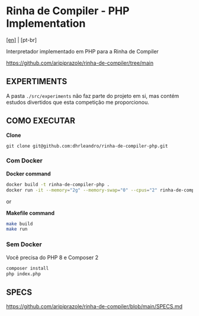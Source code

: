 # Rinha de Compiler - PHP Implementation

[[en]](../README.MD) | [pt-br]

Interpretador implementado em PHP para a Rinha de Compiler

https://github.com/aripiprazole/rinha-de-compiler/tree/main

## EXPERTIMENTS

A pasta `./src/experiments` não faz parte do projeto em si, mas contém estudos divertidos que esta competição me proporcionou.

## COMO EXECUTAR

**Clone**
```
git clone git@github.com:dhrleandro/rinha-de-compiler-php.git
```

### Com Docker

**Docker command**
```sh
docker build -t rinha-de-compiler-php .
docker run -it --memory="2g" --memory-swap="0" --cpus="2" rinha-de-compiler-php
```

or

**Makefile command**
```sh
make build
make run
```

### Sem Docker

Você precisa do PHP 8 e Composer 2

```sh
composer install
php index.php
```

## SPECS

https://github.com/aripiprazole/rinha-de-compiler/blob/main/SPECS.md
